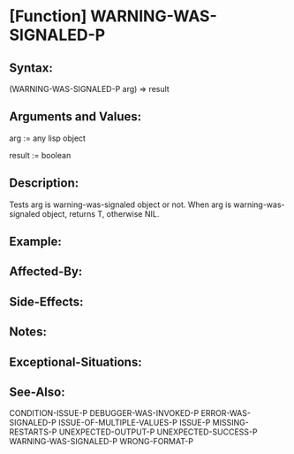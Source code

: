 # [Function] WARNING-WAS-SIGNALED-P

## Syntax:

(WARNING-WAS-SIGNALED-P arg) => result

## Arguments and Values:


arg := any lisp object

result := boolean

## Description:
Tests arg is warning-was-signaled object or not.
When arg is warning-was-signaled object, returns T, otherwise NIL.

## Example:

## Affected-By:

## Side-Effects:

## Notes:

## Exceptional-Situations:

## See-Also:

CONDITION-ISSUE-P
DEBUGGER-WAS-INVOKED-P
ERROR-WAS-SIGNALED-P
ISSUE-OF-MULTIPLE-VALUES-P
ISSUE-P
MISSING-RESTARTS-P
UNEXPECTED-OUTPUT-P
UNEXPECTED-SUCCESS-P
WARNING-WAS-SIGNALED-P
WRONG-FORMAT-P
